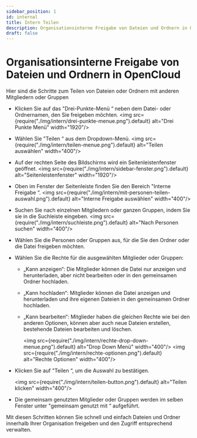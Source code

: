 ```yaml
---
sidebar_position: 1
id: internal
title: Intern Teilen
description: Organisationsinterne Freigabe von Dateien und Ordnern in OpenCloud
draft: false
---
```


# Organisationsinterne Freigabe von Dateien und Ordnern in OpenCloud

Hier sind die Schritte zum Teilen von Dateien oder Ordnern mit anderen Mitgliedern oder Gruppen

- Klicken Sie auf das "Drei-Punkte-Menü “ neben dem Datei- oder Ordnernamen, den Sie freigeben möchten.
  <img src={require("./img/intern/drei-punkte-menue.png").default} alt="Drei Punkte Menü" width="1920"/>

- Wählen Sie "Teilen “ aus dem Dropdown-Menü.
  <img src={require("./img/intern/teilen-menue.png").default} alt="Teilen auswählen" width="400"/>

- Auf der rechten Seite des Bildschirms wird ein Seitenleistenfenster geöffnet.
  <img src={require("./img/intern/sidebar-fenster.png").default} alt="Seitenleistenfenster" width="1920"/>

- Oben im Fenster der Seitenleiste finden Sie den Bereich "Interne Freigabe “.
  <img src={require("./img/intern/mit-personen-teilen-auswahl.png").default} alt="Interne Freigabe auswählen" width="400"/>
- Suchen Sie nach einzelnen Mitgliedern oder ganzen Gruppen, indem Sie sie in die Suchleiste eingeben.
  <img src={require("./img/intern/suchleiste.png").default} alt="Nach Personen suchen" width="400"/>
- Wählen Sie die Personen oder Gruppen aus, für die Sie den Ordner oder die Datei freigeben möchten.

- Wählen Sie die Rechte für die ausgewählten Mitglieder oder Gruppen:
  - „Kann anzeigen“:
    Die Mitglieder können die Datei nur anzeigen und herunterladen, aber nicht bearbeiten oder in den gemeinsamen Ordner hochladen.
  - „Kann hochladen“:
    Mitglieder können die Datei anzeigen und herunterladen und ihre eigenen Dateien in den gemeinsamen Ordner hochladen.
  - „Kann bearbeiten“:
    Mitglieder haben die gleichen Rechte wie bei den anderen Optionen, können aber auch neue Dateien erstellen, bestehende Dateien bearbeiten und löschen.

    <img src={require("./img/intern/rechte-drop-down-menue.png").default} alt="Drop Down Menü" width="400"/>
    <img src={require("./img/intern/rechte-optionen.png").default} alt="Rechte Optionen" width="400"/>

- Klicken Sie auf "Teilen “, um die Auswahl zu bestätigen.

  <img src={require("./img/intern/teilen-button.png").default} alt="Teilen klicken" width="400"/>

- Die gemeinsam genutzten Mitglieder oder Gruppen werden im selben Fenster unter "gemeinsam genutzt mit “ aufgeführt.

Mit diesen Schritten können Sie schnell und einfach Dateien und Ordner innerhalb Ihrer Organisation freigeben und den Zugriff entsprechend verwalten.
